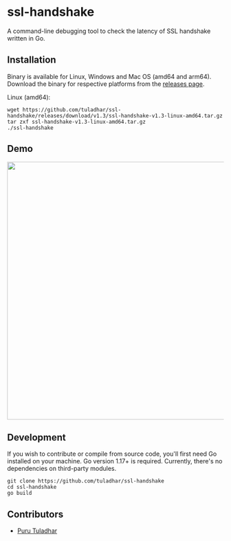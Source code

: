 # ssl-handshake
A command-line debugging tool to check the latency of SSL handshake written in Go.

## Installation
Binary is available for Linux, Windows and Mac OS (amd64 and arm64). Download the binary for respective platforms from the [releases page](https://github.com/tuladhar/ssl-handshake/releases).

Linux (amd64):
```
wget https://github.com/tuladhar/ssl-handshake/releases/download/v1.3/ssl-handshake-v1.3-linux-amd64.tar.gz
tar zxf ssl-handshake-v1.3-linux-amd64.tar.gz
./ssl-handshake
```

## Demo
<p align="center">
  <img width="600" src="https://github.com/tuladhar/ssl-handshake/blob/main/demo/ssl-handshake.svg">
</p>

## Development

If you wish to contribute or compile from source code, you'll first need Go installed on your machine. Go version 1.17+ is required. Currently, there's no dependencies on third-party modules. 

```
git clone https://github.com/tuladhar/ssl-handshake
cd ssl-handshake 
go build
```

## Contributors
- [Puru Tuladhar](https://tuladhar.github.io)
